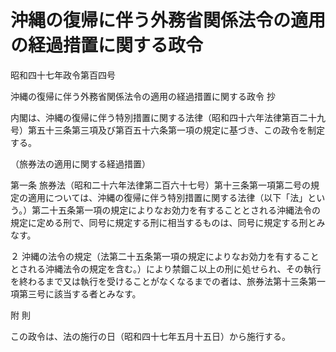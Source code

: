 # 沖縄の復帰に伴う外務省関係法令の適用の経過措置に関する政令

昭和四十七年政令第百四号

沖縄の復帰に伴う外務省関係法令の適用の経過措置に関する政令 抄

内閣は、沖縄の復帰に伴う特別措置に関する法律（昭和四十六年法律第百二十九号）第五十三条第三項及び第百五十六条第一項の規定に基づき、この政令を制定する。

（旅券法の適用に関する経過措置）

第一条 旅券法（昭和二十六年法律第二百六十七号）第十三条第一項第二号の規定の適用については、沖縄の復帰に伴う特別措置に関する法律（以下「法」という。）第二十五条第一項の規定によりなお効力を有することとされる沖縄法令の規定に定める刑で、同号に規定する刑に相当するものは、同号に規定する刑とみなす。

２ 沖縄の法令の規定（法第二十五条第一項の規定によりなお効力を有することとされる沖縄法令の規定を含む。）により禁錮こ以上の刑に処せられ、その執行を終わるまで又は執行を受けることがなくなるまでの者は、旅券法第十三条第一項第三号に該当する者とみなす。

附 則

この政令は、法の施行の日（昭和四十七年五月十五日）から施行する。
